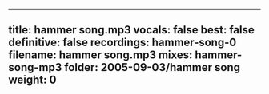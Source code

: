 
---
title: hammer song.mp3
vocals: false
best: false
definitive: false
recordings: hammer-song-0
filename: hammer song.mp3
mixes: hammer-song-mp3
folder: 2005-09-03/hammer song
weight: 0
---
